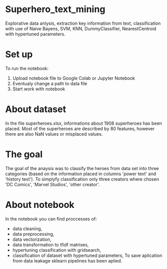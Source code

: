 # Superhero_text_mining
Explorative data anlysis, extraction key information from text, classification with use of Naive Bayens, SVM, KNN, DummyClassifier, NearestCentroid with hypertuned parameters.  


# Set up
To run the notebook:
1. Upload notebook file to Google Colab or Jupyter Notebook
2. Eventualy change a path to data file
3. Start work with notebook


# About dataset
In the file superheroes.xlsx, informations about 1908 superheroes has been placed. Most of the superheroes are described by 80 features, however there are also NaN values or misplaced values. 

# The goal
The goal of the anaysis was to classify the heroes from data set into three categories (based on the information placed in columns 'power text' and 'history text'). To simplyfy classification only three creators where chosen 'DC Comics', 'Marvel Studios', 'other creator'.

# About notebook
In the notebook you can find proccesses of:
- data cleaning,
- data preprocessing,
- data vectorization,
- data transformation to tfidf matrixes,
- hypertuning classification with gridsearch,
- classification of dataset with hypertuned parameters,
To save aplication from data leakage sklearn pipelines has been aplied.
